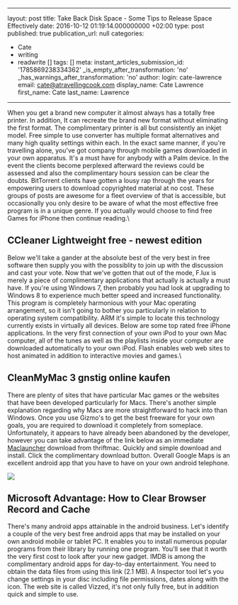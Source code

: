   - --
layout: post
title: Take Back Disk Space   - Some Tips to Release Space Effectively
date: 2016-10-12 01:19:14.000000000 +02:00
type: post
published: true
publication_url: null
categories:
  - Cate
  - writing
  - readwrite []
tags: []
meta:
  instant_articles_submission_id: '1785869238334362'
  _is_empty_after_transformation: 'no'
  _has_warnings_after_transformation: 'no'
author:
  login: cate-lawrence
  email: cate@atravellingcook.com
  display_name: Cate Lawrence
  first_name: Cate
  last_name: Lawrence
---
When you get a brand new computer it almost always has a totally free
printer. In addition, It can recreate the brand new format without
eliminating the first format. The complimentary printer is all but
consistently an inkjet model. Free simple to use converter has multiple
format alternatives and many high quality settings within each. In the
exact same manner, if you're travelling alone, you've got company
through mobile games downloaded in your own apparatus. It's a must have
for anybody with a Palm device. In the event the clients become
perplexed afterward the reviews could be assessed and also the
complimentary hours session can be clear the doubts. BitTorrent clients
have gotten a lousy rap through the years for empowering users to
download copyrighted material at no cost. These groups of posts are
awesome for a fleet overview of that is accessible, but occasionally you
only desire to be aware of what the most effective free program is in a
unique genre. If you actually would choose to find free Games for iPhone
then continue reading.\

CCleaner Lightweight free - newest edition
------------------------------------------

Below we'll take a gander at the absolute best of the very best in free
software then supply you with the possiblity to join up with the
discussion and cast your vote. Now that we've gotten that out of the
mode, F.lux is merely a piece of complimentary applications that
actually is actually a must have. If you're using Windows 7, then
probably you had look at upgrading to Windows 8 to experience much
better speed and increased functionality. This program is completely
harmonious with your Mac operating arrangement, so it isn't going to
bother you particularly in relation to operating system compatibility.
ARM it's simple to locate this technology currently exists in virtually
all devices. Below are some top rated free iPhone applications. In the
very first connection of your own iPod to your own Mac computer, all of
the tunes as well as the playlists inside your computer are downloaded
automatically to your own iPod. Flash enables web web sites to host
animated in addition to interactive movies and games.\

CleanMyMac 3 gnstig online kaufen
---------------------------------

There are plenty of sites that have particular Mac games or the websites
that have been developed particularly for Macs. There's another simple
explanation regarding why Macs are more straightforward to hack into
than Windows. Once you use Gizmo's to get the best freeware for your own
goals, you are required to download it completely from someplace.
Unfortunately, it appears to have already been abandoned by the
developer, however you can take advantage of the link below as an
immediate [Maclauncher](http://maclauncher.com/) download from
thriftmac. Quickly and simple download and install. Click the
complimentary download button. Overall Google Maps is an excellent
android app that you have to have on your own android telephone.

![](rw-import/52c7327f910538b9ce49905c2096263e5d03af5ee15553399ead07f7f0f7f1d9)

Microsoft Advantage: How to Clear Browser Record and Cache
----------------------------------------------------------

There's many android apps attainable in the android business. Let's
identify a couple of the very best free android apps that may be
installed on your own android mobile or tablet PC. It enables you to
install numerous popular programs from their library by running one
program. You'll see that it worth the very first cost to look after your
new gadget. IMDB is among the complimentary android apps for day-to-day
entertainment. You need to obtain the data files from using this link
(2.1 MB). A Inspector tool let's you change settings in your disc
including file permissions, dates along with the icon. The web site is
called Vizzed, it's not only fully free, but in addition quick and
simple to use.
